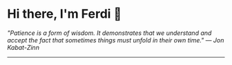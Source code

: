 <h1>Hi there, I'm Ferdi 👋</h1>

<p><em>
  "Patience is a form of wisdom. It demonstrates that we understand and accept the fact that sometimes things must unfold in their own time." — Jon Kabat-Zinn
</em></p>

---
